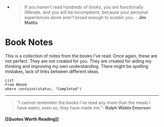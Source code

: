 - > If you haven’t read hundreds of books, you are functionally illiterate, and you will be incompetent, because your personal experiences alone aren’t broad enough to sustain you. - **Jim Mattis**



# Book Notes
This is a collection of notes from the books I've read. Once again, these are not perfect. They are not created for you. They are created for aiding my thinking and improving my own understanding. There might be spelling mistakes, lack of links between different ideas.

```dataview
List
From #book 
where contains(status, "Completed")
```


---
>  “I cannot remember the books I've read any more than the meals I have eaten; even so, they have made me.”- **Ralph Waldo Emerson**

#### [[Quotes Worth Reading]]